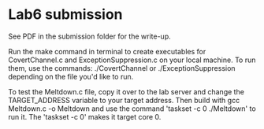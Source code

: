 # Lab6 submission

See PDF in the submission folder for the write-up.

Run the make command in terminal to create executables for CovertChannel.c and ExceptionSuppression.c on your local machine. 
To run them, use the commands: ./CovertChannel or ./ExceptionSuppression depending on the file you'd like to run.

To test the Meltdown.c file, copy it over to the lab server and change the TARGET_ADDRESS variable to your target address. Then build with gcc Meltdown.c -o Meltdown and use the command 'taskset -c 0 ./Meltdown' to run it. The 'taskset -c 0' makes it target core 0. 
